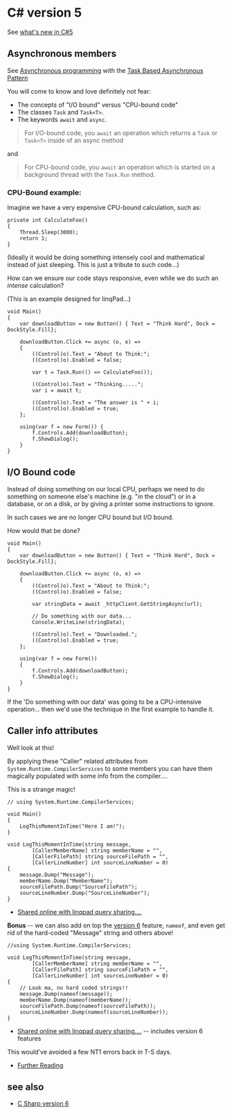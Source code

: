 ﻿# C# version 5

See [what's new in C#5](https://docs.microsoft.com/en-us/dotnet/csharp/whats-new/csharp-version-history#c-version-50)

## Asynchronous members

See [Asynchronous programming](https://docs.microsoft.com/en-us/dotnet/csharp/async) with the [Task Based Asynchronous Pattern](https://docs.microsoft.com/en-us/dotnet/standard/asynchronous-programming-patterns/task-based-asynchronous-pattern-tap)

You will come to know and love definitely not fear:

* The concepts of "I/O bound" versus "CPU-bound code"
* The classes `Task` and `Task<T>`.
* The keywords `await` and `async`.

> For I/O-bound code, you `await` an operation which returns a `Task` or `Task<T>` inside of an async method

and

> For CPU-bound code, you `await` an operation which is started on a background thread with the `Task.Run` method.

### CPU-Bound example:

Imagine we have a very expensive CPU-bound calculation, such as:

	private int CalculateFoo()
	{
		Thread.Sleep(3000);
		return 1;
	}

(Ideally it would be doing something intensely cool and mathematical instead of just sleeping. This is just a tribute to such code...)

How can we ensure our code stays responsive, even while we do such an *intense* calculation?

(This is an example designed for linqPad...)

	void Main()
	{
		var downloadButton = new Button() { Text = "Think Hard", Dock = DockStyle.Fill};

		downloadButton.Click += async (o, e) =>
		{
			((Control)o).Text = "About to Think:";
			((Control)o).Enabled = false;

			var t = Task.Run(() => CalculateFoo());

			((Control)o).Text = "Thinking.....";
			var i = await t;

			((Control)o).Text = "The answer is " + i;
			((Control)o).Enabled = true;
		};

		using(var f = new Form()) {
			f.Controls.Add(downloadButton);
			f.ShowDialog();
		}
	}

## I/O Bound code

Instead of doing something on our local CPU, perhaps we need to do something on someone else's machine (e.g. "in the cloud") or in a database, or on a disk, or by giving a printer some instructions to ignore.

In such cases we are no longer CPU bound but I/O bound.

How would that be done?

	void Main()
	{
		var downloadButton = new Button() { Text = "Think Hard", Dock = DockStyle.Fill};

		downloadButton.Click += async (o, e) =>
		{
			((Control)o).Text = "About to Think:";
			((Control)o).Enabled = false;

			var stringData = await _httpClient.GetStringAsync(url);

			// Do something with our data...
			Console.WriteLine(stringData);

			((Control)o).Text = "Downloaded.";
			((Control)o).Enabled = true;
		};

		using(var f = new Form())
		{
			f.Controls.Add(downloadButton);
			f.ShowDialog();
		}
	}

If the 'Do something with our data' was going to be a CPU-intensive operation... then we'd use the technique in the first example to handle it.

## Caller info attributes

Well look at this!

By applying these "Caller" related attributes from `System.Runtime.CompilerServices` to some members you can have them magically populated with some info from the compiler....

This is a strange magic!

	// using System.Runtime.CompilerServices;

	void Main()
	{
		LogThisMomentInTime("Here I am!");
	}

	void LogThisMomentInTime(string message,
			[CallerMemberName] string memberName = "",
			[CallerFilePath] string sourceFilePath = "",
			[CallerLineNumber] int sourceLineNumber = 0)
	{
		message.Dump("Message");
		memberName.Dump("MemberName");
		sourceFilePath.Dump("SourceFilePath");
		sourceLineNumber.Dump("SourceLineNumber");
	}

- [Shared online with linqpad query sharing....](http://share.linqpad.net/dul59u.linq)

**Bonus** -- we can also add on top the [version 6](version6.md) feature, `nameof`, and even get rid of the hard-coded "Message" string and others above!

	//using System.Runtime.CompilerServices;

	void LogThisMomentInTime(string message,
			[CallerMemberName] string memberName = "",
			[CallerFilePath] string sourceFilePath = "",
			[CallerLineNumber] int sourceLineNumber = 0)
	{
		// Look ma, no hard coded strings!!
		message.Dump(nameof(message));
		memberName.Dump(nameof(memberName));
		sourceFilePath.Dump(nameof(sourceFilePath));
		sourceLineNumber.Dump(nameof(sourceLineNumber));
	}

- [Shared online with linqpad query sharing....](http://share.linqpad.net/59a2ti.linq) -- includes version 6 features

This would've avoided a few NT1 errors back in T-S days.

- [Further Reading](https://docs.microsoft.com/en-us/dotnet/csharp/programming-guide/concepts/caller-information)

## see also

- [C Sharp version 6](version6.md)